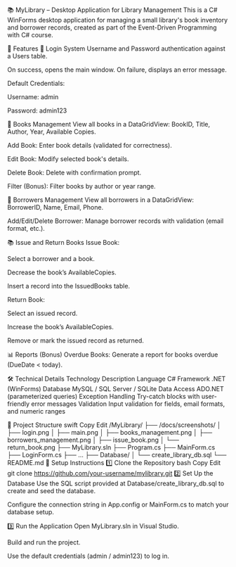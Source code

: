 📚 MyLibrary – Desktop Application for Library Management
This is a C# WinForms desktop application for managing a small library's book inventory and borrower records, created as part of the Event-Driven Programming with C# course.

🎯 Features
🔐 Login System
Username and Password authentication against a Users table.

On success, opens the main window. On failure, displays an error message.

Default Credentials:

Username: admin

Password: admin123

📖 Books Management
View all books in a DataGridView: BookID, Title, Author, Year, Available Copies.

Add Book: Enter book details (validated for correctness).

Edit Book: Modify selected book's details.

Delete Book: Delete with confirmation prompt.

Filter (Bonus): Filter books by author or year range.

👥 Borrowers Management
View all borrowers in a DataGridView: BorrowerID, Name, Email, Phone.

Add/Edit/Delete Borrower: Manage borrower records with validation (email format, etc.).

📚 Issue and Return Books
Issue Book:

Select a borrower and a book.

Decrease the book’s AvailableCopies.

Insert a record into the IssuedBooks table.

Return Book:

Select an issued record.

Increase the book’s AvailableCopies.

Remove or mark the issued record as returned.

📊 Reports (Bonus)
Overdue Books: Generate a report for books overdue (DueDate < today).

🛠️ Technical Details
Technology	Description
Language	C#
Framework	.NET (WinForms)
Database	MySQL / SQL Server / SQLite
Data Access	ADO.NET (parameterized queries)
Exception Handling	Try-catch blocks with user-friendly error messages
Validation	Input validation for fields, email formats, and numeric ranges

📂 Project Structure
swift
Copy
Edit
/MyLibrary/
├── /docs/screenshots/
│   ├── login.png
│   ├── main.png
│   ├── books_management.png
│   ├── borrowers_management.png
│   ├── issue_book.png
│   └── return_book.png
├── MyLibrary.sln
├── Program.cs
├── MainForm.cs
├── LoginForm.cs
├── ...
├── Database/
│   └── create_library_db.sql
└── README.md
🚀 Setup Instructions
1️⃣ Clone the Repository
bash
Copy
Edit
git clone https://github.com/your-username/mylibrary.git
2️⃣ Set Up the Database
Use the SQL script provided at Database/create_library_db.sql to create and seed the database.

Configure the connection string in App.config or MainForm.cs to match your database setup.

3️⃣ Run the Application
Open MyLibrary.sln in Visual Studio.

Build and run the project.

Use the default credentials (admin / admin123) to log in.
